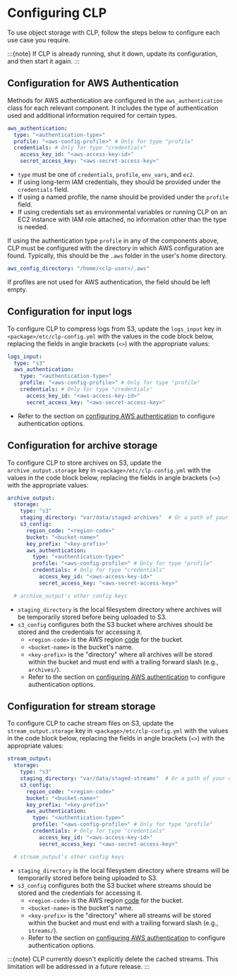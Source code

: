 # Configuring CLP

To use object storage with CLP, follow the steps below to configure each use case you require.

:::{note}
If CLP is already running, shut it down, update its configuration, and then start it again.
:::

## Configuration for AWS Authentication

Methods for AWS authentication are configured in the `aws_authentication` class for each relevant
component. It includes the type of authentication used and additional information required for
certain types.

```yaml
aws_authentication:
  type: "<authentication-type>"
  profile: "<aws-config-profile>" # Only for type "profile"
  credentials: # Only for type "credentials"
    access_key_id: "<aws-access-key-id>"
    secret_access_key: "<aws-secret-access-key>"
```

* `type` must be one of `credentials`, `profile`, `env_vars`, and `ec2`.
* If using long-term IAM credentials, they should be provided under the `credentials` field.
* If using a named profile, the name should be provided under the `profile` field.
* If using credentials set as environmental variables or running CLP on an EC2 instance with
  IAM role attached, no information other than the type is needed.

If using the authentication type `profile` in any of the components above, CLP must be configured
with the directory in which AWS configuration are found. Typically, this should be the `.aws`
folder in the user's home directory.

```yaml
aws_config_directory: "/home/<clp-user>/.aws"
```

If profiles are not used for AWS authentication, the field should be left empty.

## Configuration for input logs

To configure CLP to compress logs from S3, update the `logs_input` key in
`<package>/etc/clp-config.yml` with the values in the code block below, replacing the fields in
angle brackets (`<>`) with the appropriate values:

```yaml
logs_input:
  type: "s3"
  aws_authentication:
    type: "<authentication-type>"
    profile: "<aws-config-profile>" # Only for type "profile"
    credentials: # Only for type "credentials"
      access_key_id: "<aws-access-key-id>"
      secret_access_key: "<aws-secret-access-key>"
```

* Refer to the section on [configuring AWS authentication][aws-authentication] to configure
  authentication options.

## Configuration for archive storage

To configure CLP to store archives on S3, update the `archive_output.storage` key in
`<package>/etc/clp-config.yml` with the values in the code block below, replacing the fields in
angle brackets (`<>`) with the appropriate values:

```yaml
archive_output:
  storage:
    type: "s3"
    staging_directory: "var/data/staged-archives"  # Or a path of your choosing
    s3_config:
      region_code: "<region-code>"
      bucket: "<bucket-name>"
      key_prefix: "<key-prefix>"
      aws_authentication:
        type: "<authentication-type>"
        profile: "<aws-config-profile>" # Only for type "profile"
        credentials: # Only for type "credentials"
          access_key_id: "<aws-access-key-id>"
          secret_access_key: "<aws-secret-access-key>"

  # archive_output's other config keys
```

* `staging_directory` is the local filesystem directory where archives will be temporarily stored
  before being uploaded to S3.
* `s3_config` configures both the S3 bucket where archives should be stored and the credentials
  for accessing it.
  * `<region-code>` is the AWS region [code][aws-region-codes] for the bucket.
  * `<bucket-name>` is the bucket's name.
  * `<key-prefix>` is the "directory" where all archives will be stored within the bucket and
    must end with a trailing forward slash (e.g., `archives/`).
  * Refer to the section on [configuring AWS authentication][aws-authentication] to configure
    authentication options.

## Configuration for stream storage

To configure CLP to cache stream files on S3, update the `stream_output.storage` key in
`<package>/etc/clp-config.yml` with the values in the code block below, replacing the fields in
angle brackets (`<>`) with the appropriate values:

```yaml
stream_output:
  storage:
    type: "s3"
    staging_directory: "var/data/staged-streams"  # Or a path of your choosing
    s3_config:
      region_code: "<region-code>"
      bucket: "<bucket-name>"
      key_prefix: "<key-prefix>"
      aws_authentication:
        type: "<authentication-type>"
        profile: "<aws-config-profile>" # Only for type "profile"
        credentials: # Only for type "credentials"
          access_key_id: "<aws-access-key-id>"
          secret_access_key: "<aws-secret-access-key>"

  # stream_output's other config keys
```

* `staging_directory` is the local filesystem directory where streams will be temporarily stored
  before being uploaded to S3.
* `s3_config` configures both the S3 bucket where streams should be stored and the credentials
  for accessing it.
  * `<region-code>` is the AWS region [code][aws-region-codes] for the bucket.
  * `<bucket-name>` is the bucket's name.
  * `<key-prefix>` is the "directory" where all streams will be stored within the bucket and
    must end with a trailing forward slash (e.g., `streams/`).
  * Refer to the section on [configuring AWS authentication][aws-authentication] to configure
    authentication options.

:::{note}
CLP currently doesn't explicitly delete the cached streams. This limitation will be addressed in a
future release.
:::

[aws-authentication]: #configuration-for-aws-authentication
[aws-region-codes]: https://docs.aws.amazon.com/AmazonRDS/latest/UserGuide/Concepts.RegionsAndAvailabilityZones.html#Concepts.RegionsAndAvailabilityZones.Availability
[compression-iam-policy]: ./object-storage-config.md#configuration-for-compression
